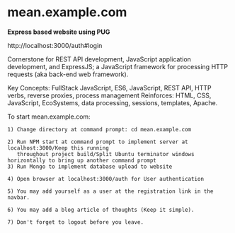 # mean.example.com
**Express based website using PUG**

http://localhost:3000/auth#login

Cornerstone for REST API development, JavaScript application development, and ExpressJS; a JavaScript framework for processing HTTP requests (aka back-end web framework).

Key Concepts: FullStack JavaScript, ES6, JavaScript, REST API, HTTP verbs, reverse proxies, process management Reinforces: HTML, CSS, JavaScript, EcoSystems, data processing, sessions, templates, Apache.

To start mean.example.com:

    1) Change directory at command prompt: cd mean.example.com
    
    2) Run NPM start at command prompt to implement server at localhost:3000/Keep this running 
       throughout project build/Split Ubuntu terminator windows horizontally to bring up another command prompt
    3) Run Mongo to implement database upload to website
    
    4) Open browser at localhost:3000/auth for User authentication
    
    5) You may add yourself as a user at the registration link in the navbar.
    
    6) You may add a blog article of thoughts (Keep it simple).
    
    7) Don't forget to logout before you leave.
